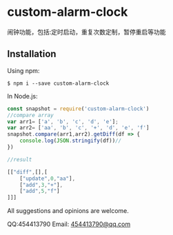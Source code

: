 # custom-alarm-clock

闹钟功能，包括:定时启动，重复次数定制，暂停重启等功能

## Installation

Using npm:

```shell
$ npm i --save custom-alarm-clock
```

In Node.js:



```js
const snapshot = require('custom-alarm-clock')
//compare array 
var arr1= ['a', 'b', 'c', 'd', 'e'];
var arr2= ['aa', 'b', 'c', '+', 'd', 'e', 'f']
snapshot.compare(arr1,arr2).getDiff(df => {
    console.log(JSON.stringify(df))//
})

//result

[["diff",[],[
    ["update",0,"aa"],
    ["add",3,"+"],
    ["add",5,"f"]
]]]
```



All suggestions and opinions are welcome. 

QQ:454413790
Email: 454413790@qq.com
